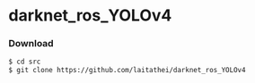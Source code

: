 # darknet_ros_YOLOv4
### Download
```bash
$ cd src
$ git clone https://github.com/laitathei/darknet_ros_YOLOv4
```
